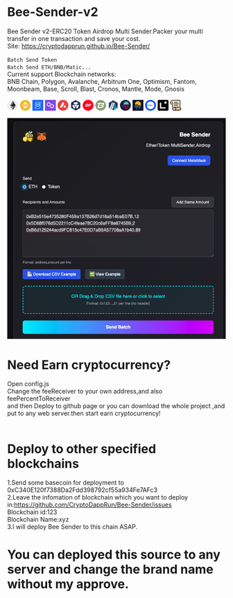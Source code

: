 # Bee-Sender-v2
Bee Sender v2-ERC20 Token Airdrop Multi Sender.Packer your multi transfer in one transaction and save your cost.<br>
Site:
https://cryptodapprun.github.io/Bee-Sender/

``Batch Send Token``<br>
``Batch Send ETH/BNB/Matic...``<br>
Current support Blockchain networks:<br>
BNB Chain, Polygon, Avalanche, Arbitrum One, Optimism, Fantom, Moonbeam, Base, Scroll, Blast, Cronos, Mantle, Mode, Gnosis<br><br>
<img src="img/1.png" width="25" height="25" alt="eth">
<img src="img/56.png" width="25" height="25" alt="bnb">
<img src="img/250.png" width="25" height="25" alt="ftm">
<img src="img/137.png" width="25" height="25" alt="matic"> 
<img src="img/43114.png" width="25" height="25" alt="matic">
<img src="img/25.png" width="25" height="25" alt="matic">
<img src="img/10.png" width="25" height="25">
<img src="img/81457.png" width="25" height="25">
<img src="img/42161.png" width="25" height="25">
<img src="img/1284.png" width="25" height="25">
<img src="img/1285.png" width="25" height="25">
<img src="img/8453.png" width="25" height="25">
<img src="img/59144.png" width="25" height="25">
<img src="img/534352.png" width="25" height="25">
<br>


<img src="screen.png" alt="erc20-tokens-multi-sender">





# Need Earn cryptocurrency?
Open config.js<br>
Change the feeReceiver to your own address,and also feePercentToReceiver<br>
and then Deploy to github page or you can download the whole project ,and put to any web server.then start earn cryptocurrency!<br><br>


# Deploy to other specified blockchains
1.Send some basecoin for deployment to 0xC340E120f7388Da2Fdd398792cf55a934Fe7AFc3<br>
2.Leave the infomation of blockchain which you want to deploy in:https://github.com/CryptoDappRun/Bee-Sender/issues<br>
Blockchain id:123<br>
Blockchain Name:xyz<br>
3.I will deploy Bee Sender to this chain ASAP.<br>



# You can deployed this source to any server and change the brand name without my approve.


 
 

